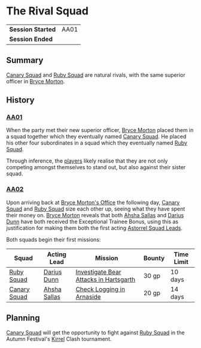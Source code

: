 # The Rival Squad

|||
| --- | --- |
| **Session Started** | AA01 | storyline.2
| **Session Ended** | |

## Summary

[Canary Squad](../../../astarus/civilisations/kingdom-of-astor/organisations/astorrel/squads/canary.md) and [Ruby Squad](../../../astarus/civilisations/kingdom-of-astor/organisations/astorrel/squads/ruby.md) are natural rivals, with the same superior officer in [Bryce Morton](../../../astarus/people/bryce-morton.md).

## History

### [AA01](../sessions/AA01.md)

When the party met their new superior officer, [Bryce Morton](../../../astarus/people/bryce-morton.md) placed them in a squad together which they eventually named [Canary Squad](../../../astarus/civilisations/kingdom-of-astor/organisations/astorrel/squads/canary.md). He placed his other four subordinates in a squad which they eventually named [Ruby Squad](../../../astarus/civilisations/kingdom-of-astor/organisations/astorrel/squads/ruby.md).

Through inference, the [players](../../../players/logan.md) likely realise that they are not only competing amongst themselves to stand out, but also against their sister squad.

### [AA02](../sessions/AA02.md)

Upon arriving back at [Bryce Morton's Office](../../../astarus/places/buildings/bryce-mortons-office.md) the following day, [Canary Squad](../../../astarus/civilisations/kingdom-of-astor/organisations/astorrel/squads/canary.md) and [Ruby Squad](../../../astarus/civilisations/kingdom-of-astor/organisations/astorrel/squads/ruby.md) size each other up, seeing what they have spent their money on. [Bryce Morton](../../../astarus/people/bryce-morton.md) reveals that both [Ahsha Sallas](../../../astarus/people/ahsha-sallas.md) and [Darius Dunn](../../../astarus/people/darius-dunn.md) have both received the Exceptional Trainee Bonus, using this as justification for making them both the first acting [Astorrel Squad Leads](../../../astarus/civilisations/kingdom-of-astor/organisations/astorrel/ranks/3-squad-lead.md).

Both squads begin their first missions:

| Squad | Acting Lead | Mission | Bounty | Time Limit |
| --- | --- | --- | --- | --- |
| [Ruby Squad](../../../astarus/civilisations/kingdom-of-astor/organisations/astorrel/squads/ruby.md) | [Darius Dunn](../../../astarus/people/darius-dunn.md) | [Investigate Bear Attacks in Hartsgarth](investigate-bear-attacks-in-hartsgarth.md) | 30 gp | 10 days |
| [Canary Squad](../../../astarus/civilisations/kingdom-of-astor/organisations/astorrel/squads/canary.md) | [Ahsha Sallas](../../../astarus/people/ahsha-sallas.md) | [Check Logging in Arnaside](check-logging-in-arnaside.md) | 20 gp | 14 days |

## Planning

[Canary Squad](../../../astarus/civilisations/kingdom-of-astor/organisations/astorrel/squads/canary.md) will get the opportunity to fight against [Ruby Squad](../../../astarus/civilisations/kingdom-of-astor/organisations/astorrel/squads/ruby.md) in the Autumn Festival's [Kirrel](../../../astarus/gods/gods/kirrel.md) Clash tournament.
